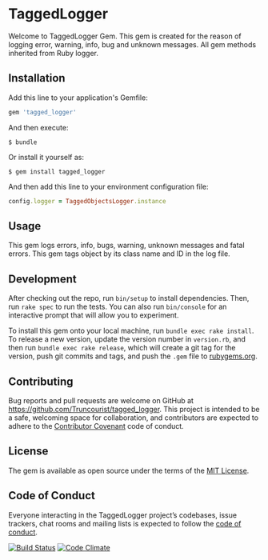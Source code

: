 # TaggedLogger

Welcome to TaggedLogger Gem. This gem is created for the reason of logging error, warning, info, bug and unknown messages. All gem methods inherited from Ruby logger.

## Installation

Add this line to your application's Gemfile:

```ruby
gem 'tagged_logger'
```

And then execute:

    $ bundle

Or install it yourself as:

    $ gem install tagged_logger

And then add this line to your environment configuration file:
```ruby
config.logger = TaggedObjectsLogger.instance
```

## Usage

This gem logs errors, info, bugs, warning, unknown messages and fatal errors.
This gem tags object by its class name and ID in the log file.
## Development

After checking out the repo, run `bin/setup` to install dependencies. Then, run `rake spec` to run the tests. You can also run `bin/console` for an interactive prompt that will allow you to experiment.

To install this gem onto your local machine, run `bundle exec rake install`. To release a new version, update the version number in `version.rb`, and then run `bundle exec rake release`, which will create a git tag for the version, push git commits and tags, and push the `.gem` file to [rubygems.org](https://rubygems.org).

## Contributing

Bug reports and pull requests are welcome on GitHub at https://github.com/Truncourist/tagged_logger. This project is intended to be a safe, welcoming space for collaboration, and contributors are expected to adhere to the [Contributor Covenant](http://contributor-covenant.org) code of conduct.

## License

The gem is available as open source under the terms of the [MIT License](https://opensource.org/licenses/MIT).

## Code of Conduct

Everyone interacting in the TaggedLogger project’s codebases, issue trackers, chat rooms and mailing lists is expected to follow the [code of conduct](https://github.com/Truncourist/tagged_logger/blob/master/CODE_OF_CONDUCT.md).


[![Build Status](https://travis-ci.com/Truncourist/tagged_logger.svg?branch=master)](https://travis-ci.com/Truncourist/tagged_logger)
[![Code Climate](https://codeclimate.com/github/codeclimate/codeclimate/badges/gpa.svg)](https://codeclimate.com/github/Truncourist/tagged_logger)
